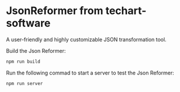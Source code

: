 # JsonReformer from techart-software
A user-friendly and highly customizable JSON transformation tool.

Build the Json Reformer:
```bash
npm run build
```

Run the following commad to start a server to test the Json Reformer:
```bash
npm run server
```